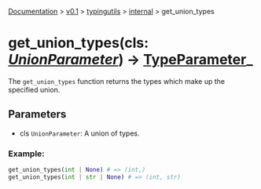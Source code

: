 [Documentation](/docs/documentation.md) >
 [v0.1](/docs/0.1/version.md) >
  [typingutils](/docs/0.1/typingutils/module.md) >
   [internal](/docs/0.1/typingutils/internal/module.md) >
    get_union_types

# get_union_types(cls: _[UnionParameter](../union_parameter.md)_) -> [TypeParameter](../type_parameter.md)_

The `get_union_types` function returns the types which make up the specified union.

## Parameters

- cls `UnionParameter`: A union of types.

### Example:
```python
get_union_types(int | None) # => (int,)
get_union_types(int | str | None) # => (int, str)
```